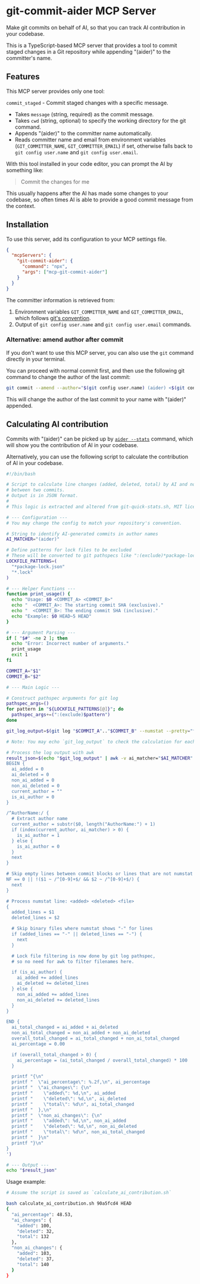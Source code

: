 # git-commit-aider MCP Server

Make git commits on behalf of AI, so that you can track AI contribution in your codebase.

This is a TypeScript-based MCP server that provides a tool to commit staged changes in a Git repository while appending "(aider)" to the committer's name.

## Features

This MCP server provides only one tool:

`commit_staged` - Commit staged changes with a specific message.
- Takes `message` (string, required) as the commit message.
- Takes `cwd` (string, optional) to specify the working directory for the git command.
- Appends "(aider)" to the committer name automatically.
- Reads committer name and email from environment variables (`GIT_COMMITTER_NAME`, `GIT_COMMITTER_EMAIL`) if set, otherwise falls back to `git config user.name` and `git config user.email`.

With this tool installed in your code editor, you can prompt the AI by something like:

> Commit the changes for me

This usually happens after the AI has made some changes to your codebase, so often times AI is able to provide a good commit message from the context.

## Installation

To use this server, add its configuration to your MCP settings file.

```json
{
  "mcpServers": {
    "git-commit-aider": {
      "command": "npx",
      "args": ["mcp-git-commit-aider"]
    }
  }
}
```

The committer information is retrieved from:
1. Environment variables `GIT_COMMITTER_NAME` and `GIT_COMMITTER_EMAIL`, which follows [git's convention](https://git-scm.com/book/en/v2/Git-Internals-Environment-Variables).
2. Output of `git config user.name` and `git config user.email` commands.

### Alternative: amend author after commit

If you don't want to use this MCP server, you can also use the `git` command directly in your terminal.

You can proceed with normal commit first, and then use the following git command to change the author of the last commit:

```sh
git commit --amend --author="$(git config user.name) (aider) <$(git config user.email)>"
```

This will change the author of the last commit to your name with "(aider)" appended.

## Calculating AI contribution

Commits with "(aider)" can be picked up by [`aider --stats`](https://github.com/Aider-AI/aider/pull/2883) command, which will show you the contribution of AI in your codebase.

Alternatively, you can use the following script to calculate the contribution of AI in your codebase.

```sh
#!/bin/bash

# Script to calculate line changes (added, deleted, total) by AI and non-AI authors
# between two commits.
# Output is in JSON format.
#
# This logic is extracted and altered from git-quick-stats.sh, MIT license.

# --- Configuration ---
# You may change the config to match your repository's convention.

# String to identify AI-generated commits in author names
AI_MATCHER="(aider)"

# Define patterns for lock files to be excluded
# These will be converted to git pathspecs like ":(exclude)*package-lock.json"
LOCKFILE_PATTERNS=(
  "*package-lock.json"
  "*.lock"
)

# --- Helper Functions ---
function print_usage() {
  echo "Usage: $0 <COMMIT_A> <COMMIT_B>"
  echo "  <COMMIT_A>: The starting commit SHA (exclusive)."
  echo "  <COMMIT_B>: The ending commit SHA (inclusive)."
  echo "Example: $0 HEAD~5 HEAD"
}

# --- Argument Parsing ---
if [ "$#" -ne 2 ]; then
  echo "Error: Incorrect number of arguments."
  print_usage
  exit 1
fi

COMMIT_A="$1"
COMMIT_B="$2"

# --- Main Logic ---

# Construct pathspec arguments for git log
pathspec_args=()
for pattern in "${LOCKFILE_PATTERNS[@]}"; do
  pathspec_args+=(":(exclude)$pattern")
done

git_log_output=$(git log "$COMMIT_A".."$COMMIT_B" --numstat --pretty="format:AuthorName:%an" -- "${pathspec_args[@]}")

# Note: You may echo `git_log_output` to check the calculation for each commit.

# Process the log output with awk
result_json=$(echo "$git_log_output" | awk -v ai_matcher="$AI_MATCHER" '
BEGIN {
  ai_added = 0
  ai_deleted = 0
  non_ai_added = 0
  non_ai_deleted = 0
  current_author = ""
  is_ai_author = 0
}

/^AuthorName:/ {
  # Extract author name
  current_author = substr($0, length("AuthorName:") + 1)
  if (index(current_author, ai_matcher) > 0) {
    is_ai_author = 1
  } else {
    is_ai_author = 0
  }
  next
}

# Skip empty lines between commit blocks or lines that are not numstat
NF == 0 || !($1 ~ /^[0-9]+$/ && $2 ~ /^[0-9]+$/) {
  next
}

# Process numstat line: <added> <deleted> <file>
{
  added_lines = $1
  deleted_lines = $2

  # Skip binary files where numstat shows "-" for lines
  if (added_lines == "-" || deleted_lines == "-") {
    next
  }

  # Lock file filtering is now done by git log pathspec,
  # so no need for awk to filter filenames here.

  if (is_ai_author) {
    ai_added += added_lines
    ai_deleted += deleted_lines
  } else {
    non_ai_added += added_lines
    non_ai_deleted += deleted_lines
  }
}

END {
  ai_total_changed = ai_added + ai_deleted
  non_ai_total_changed = non_ai_added + non_ai_deleted
  overall_total_changed = ai_total_changed + non_ai_total_changed
  ai_percentage = 0.00

  if (overall_total_changed > 0) {
    ai_percentage = (ai_total_changed / overall_total_changed) * 100
  }

  printf "{\n"
  printf "  \"ai_percentage\": %.2f,\n", ai_percentage
  printf "  \"ai_changes\": {\n"
  printf "    \"added\": %d,\n", ai_added
  printf "    \"deleted\": %d,\n", ai_deleted
  printf "    \"total\": %d\n", ai_total_changed
  printf "  },\n"
  printf "  \"non_ai_changes\": {\n"
  printf "    \"added\": %d,\n", non_ai_added
  printf "    \"deleted\": %d,\n", non_ai_deleted
  printf "    \"total\": %d\n", non_ai_total_changed
  printf "  }\n"
  printf "}\n"
}
')

# --- Output ---
echo "$result_json"
```

Usage example:

```sh
# Assume the script is saved as `calculate_ai_contribution.sh`

bash calculate_ai_contribution.sh 90a5fcd4 HEAD
{
  "ai_percentage": 48.53,
  "ai_changes": {
    "added": 100,
    "deleted": 32,
    "total": 132
  },
  "non_ai_changes": {
    "added": 103,
    "deleted": 37,
    "total": 140
  }
}
```

